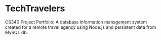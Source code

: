 # TechTravelers
CS340 Project Portfolio: A database information management system created for a remote travel agency using Node.js and persistent data from MySQL db.
